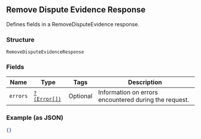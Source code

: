 ## Remove Dispute Evidence Response

Defines fields in a RemoveDisputeEvidence response.

### Structure

`RemoveDisputeEvidenceResponse`

### Fields

| Name | Type | Tags | Description |
|  --- | --- | --- | --- |
| `errors` | [`?(Error[])`](/doc/models/error.md) | Optional | Information on errors encountered during the request. |

### Example (as JSON)

```json
{}
```

